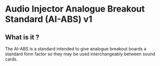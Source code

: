 # Audio Injector Analogue Breakout Standard (AI-ABS) v1

## What is it ?

The AI-ABS is a standard intended to give analogue breakout boards
a standard form factor so they may be used interchangeably between
sound cards.
